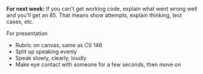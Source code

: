 **For next week:**
If you can't get working code, explain what went wrong well and you'll get an 85. That means show attempts, explain thinking, test cases, etc.

For presentation
* Rubric on canvas, same as CS 146
* Split up speaking evenly
* Speak slowly, clearly, loudly
* Make eye contact with someone for a few seconds, then move on
